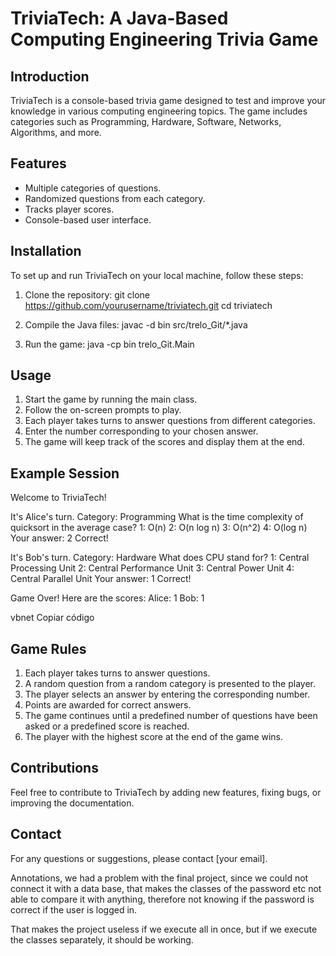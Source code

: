 # TriviaTech: A Java-Based Computing Engineering Trivia Game

## Introduction

TriviaTech is a console-based trivia game designed to test and improve your knowledge in various computing engineering topics. The game includes categories such as Programming, Hardware, Software, Networks, Algorithms, and more.

## Features

- Multiple categories of questions.
- Randomized questions from each category.
- Tracks player scores.
- Console-based user interface.

## Installation

To set up and run TriviaTech on your local machine, follow these steps:

1. Clone the repository:
git clone https://github.com/yourusername/triviatech.git
cd triviatech

2. Compile the Java files:
javac -d bin src/trelo_Git/*.java

3. Run the game:
java -cp bin trelo_Git.Main

## Usage

1. Start the game by running the main class.
2. Follow the on-screen prompts to play.
3. Each player takes turns to answer questions from different categories.
4. Enter the number corresponding to your chosen answer.
5. The game will keep track of the scores and display them at the end.

## Example Session

Welcome to TriviaTech!

It's Alice's turn.
Category: Programming
What is the time complexity of quicksort in the average case?
1: O(n)
2: O(n log n)
3: O(n^2)
4: O(log n)
Your answer: 2
Correct!

It's Bob's turn.
Category: Hardware
What does CPU stand for?
1: Central Processing Unit
2: Central Performance Unit
3: Central Power Unit
4: Central Parallel Unit
Your answer: 1
Correct!

Game Over! Here are the scores:
Alice: 1
Bob: 1

vbnet
Copiar código

## Game Rules

1. Each player takes turns to answer questions.
2. A random question from a random category is presented to the player.
3. The player selects an answer by entering the corresponding number.
4. Points are awarded for correct answers.
5. The game continues until a predefined number of questions have been asked or a predefined score is reached.
6. The player with the highest score at the end of the game wins.

## Contributions

Feel free to contribute to TriviaTech by adding new features, fixing bugs, or improving the documentation.

## Contact

For any questions or suggestions, please contact [your email].


Annotations, we had a problem with the final project, since we could not connect it with a data base, that makes the classes of the password etc not able to compare it with anything, therefore not knowing if the password is correct if the user is logged in.

That makes the project useless if we execute all in once, but if we execute the classes separately, it should be working.
